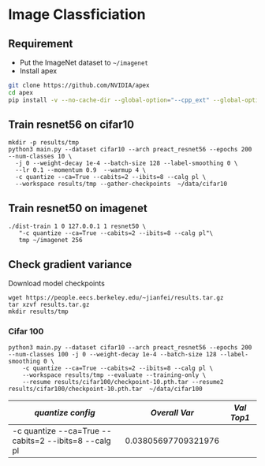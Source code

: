 # Image Classficiation

## Requirement
- Put the ImageNet dataset to `~/imagenet`
- Install apex
```bash
git clone https://github.com/NVIDIA/apex
cd apex
pip install -v --no-cache-dir --global-option="--cpp_ext" --global-option="--cuda_ext" ./
```

## Train resnet56 on cifar10
```
mkdir -p results/tmp
python3 main.py --dataset cifar10 --arch preact_resnet56 --epochs 200 --num-classes 10 \
  -j 0 --weight-decay 1e-4 --batch-size 128 --label-smoothing 0 \
  --lr 0.1 --momentum 0.9  --warmup 4 \
  -c quantize --ca=True --cabits=2 --ibits=8 --calg pl \
  --workspace results/tmp --gather-checkpoints  ~/data/cifar10
```

## Train resnet50 on imagenet
```
./dist-train 1 0 127.0.0.1 1 resnet50 \
   "-c quantize --ca=True --cabits=2 --ibits=8 --calg pl"\
   tmp ~/imagenet 256
```


## Check gradient variance 
Download model checkpoints
```
wget https://people.eecs.berkeley.edu/~jianfei/results.tar.gz
tar xzvf results.tar.gz
mkdir results/tmp
```

### Cifar 100
```
python3 main.py --dataset cifar10 --arch preact_resnet56 --epochs 200 --num-classes 100 -j 0 --weight-decay 1e-4 --batch-size 128 --label-smoothing 0 \
    -c quantize --ca=True --cabits=2 --ibits=8 --calg pl \
    --workspace results/tmp --evaluate --training-only \
    --resume results/cifar100/checkpoint-10.pth.tar --resume2 results/cifar100/checkpoint-10.pth.tar  ~/data/cifar100
```

| *quantize config* | *Overall Var* | *Val Top1* |
|--------|----------|---------|
| -c quantize --ca=True --cabits=2 --ibits=8 --calg pl | 0.03805697709321976 |  |
